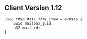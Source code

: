 ## Client Version 1.12

```rust,ignore
cmsg CMSG_MAIL_TAKE_ITEM = 0x0246 {
    Guid mailbox_guid;    
    u32 mail_id;    
}

```
